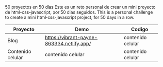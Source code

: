 50 proyectos en 50 días
Este es un reto personal de crear un mini proyecto de html-css-javascript, por 50 dias seguidos.
This is a personal challenge to create a mini html-css-javascript project, for 50 days in a row.


   Proyecto | Demo | Codigo
 ---- | ----- | ------  
   Blog | https://vibrant-payne-863334.netlify.app/ | contenido celular 
   Contenido celular | contenido celular | contenido celular 

